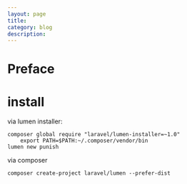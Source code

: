 ```yaml
---
layout: page
title:	
category: blog
description: 
---
```

# Preface

# install
via lumen installer:

	composer global require "laravel/lumen-installer=~1.0"
		export PATH=$PATH:~/.composer/vendor/bin
	lumen new punish
	
via composer

	composer create-project laravel/lumen --prefer-dist
